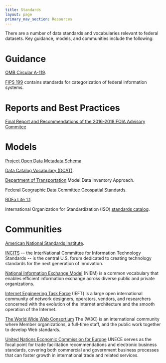 ```yaml
---
title: Standards
layout: page
primary_nav_section: Resources
---
```


There are a number of data standards and vocabularies relevant to federal
datasets. Key guidance, models, and communities include the following:

# Guidance 

[OMB Circular A-119](https://obamawhitehouse.archives.gov/omb/circulars_a119/).

[FIPS 199](https://csrc.nist.gov/csrc/media/publications/fips/199/final/documents/fips-pub-199-final.pdf)
contains standards for categorization of federal information systems.

# Reports and Best Practices

[Final Report and Recommendations of the 2016-2018 FOIA Advisory Commitee](https://www.archives.gov/files/final-report-and-recommendations-of-2016-2018-foia-advisory-committee.pdf)

# Models 

[Project Open Data Metadata Schema](https://project-open-data.cio.gov/v1.1/schema/).

[Data Catalog Vocabulary (DCAT)](https://www.w3.org/TR/vocab-dcat/).

[Department of Transportation](https://www.transportation.gov/sites/dot.gov/files/docs/DOT%20-%20OpenData%20-%20Data%20Inventory%20Approach.pdf)
Model Data Inventory Approach.

[Federal Geographic Data Committee Geospatial Standards](https://www.fgdc.gov/standards).

[RDFa Lite 1.1](https://www.w3.org/TR/rdfa-lite/).

International Organization for Standardization (ISO) [standards catalog](https://www.iso.org/standards-catalogue/browse-by-ics.html).

# Communities 

[American National Standards Institute](https://www.ansi.org/).

[INCITS](http://www.incits.org/) -- the InterNational Committee for Information
Technology Standards -- is the central U.S. forum dedicated to creating
technology standards for the next generation of innovation.

[National Information Exchange Model](https://www.niem.gov/) (NIEM) is a common
vocabulary that enables efficient information exchange across diverse public and
private organizations.

[Internet Engineering Task Force](https://www.ietf.org/) (IEFT) is a large open international community of network designers, operators, vendors, and researchers concerned with the evolution of the Internet architecture and the smooth operation of the Internet.

[The World Wide Web Consortium](https://www.w3.org/) The (W3C) is an international community where Member organizations, a full-time staff, and the public work together to develop Web standards.

[United Nations Economic Commission for Europe](http://www.unece.org/cefact/about.html) UNECE serves as the focal point for trade facilitation recommendations and electronic business standards, covering both commercial and government business processes that can foster growth in international trade and related services. 



